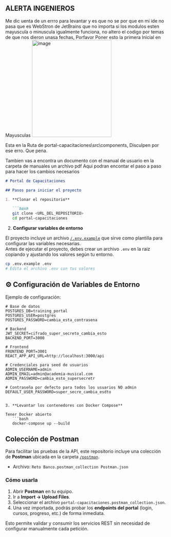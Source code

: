 ##  ALERTA INGENIEROS
Me dic uenta de un errro para levantar y es que no se por que en mi ide no pasa que es WebStron de JetBrains que no importa si los modulos esten mayuscula o minuscula igualmente funciona, 
no altero el codigo por temas de que nos dieron unasa fechas, Porfavor Poner esto la primera Inicial en Mayusculas 
<img width="247" height="302" alt="image" src="https://github.com/user-attachments/assets/f1bf5c4f-ebe5-4ebb-82f7-645c0c7d1bf1" />

Esta en la Ruta de portal-capacitaciones\src\components, Disculpen por ese erro. Que pena. 


Tambien vas a encontra un documento con el manual de usuario 
en la carpeta de manuales
un archivo pdf
Aqui podran encontar el paso a paso para hacer los cambios necesarios 
```markdown
# Portal de Capacitaciones

## Pasos para iniciar el proyecto

1. **Clonar el repositorio**

   ```bash
   git clone <URL_DEL_REPOSITORIO>
   cd portal-capacitaciones
   ```

2. **Configurar variables de entorno**

El proyecto incluye un archivo [`/.env.example`](./.env.example) que sirve como plantilla para configurar las variables necesarias.  
Antes de ejecutar el proyecto, debes crear un archivo `.env` en la raíz copiando y ajustando los valores según tu entorno.
   ```bash
   cp .env.example .env
   # Edita el archivo .env con tus valores
   ```
   ## ⚙️ Configuración de Variables de Entorno


Ejemplo de configuración:

```env
# Base de datos
POSTGRES_DB=training_portal
POSTGRES_USER=postgres
POSTGRES_PASSWORD=cambia_esta_contrasena

# Backend
JWT_SECRET=cifrado_super_secreto_cambia_esto
BACKEND_PORT=3000

# Frontend
FRONTEND_PORT=3001
REACT_APP_API_URL=http://localhost:3000/api

# Credenciales para seed de usuarios
ADMIN_USERNAME=admin
ADMIN_EMAIL=admin@academia-musical.com
ADMIN_PASSWORD=cambia_esto_supersecretr

# Contraseña por defecto para todos los usuarios NO admin
DEFAULT_USER_PASSWORD=super_secre_cambia_esdto


3. **Levantar los contenedores con Docker Compose**

Tener Docker abierto
   ```bash
   docker-compose up --build
   ```
##  Colección de Postman

Para facilitar las pruebas de la API, este repositorio incluye una colección de **Postman** ubicada en la carpeta [`/postman`](./postman).

- Archivo: `Reto Banco.postman_collection Postman.json`

### Cómo usarla
1. Abrir **Postman** en tu equipo.  
2. Ir a **Import → Upload Files**.  
3. Seleccionar el archivo `portal-capacitaciones.postman_collection.json`.  
4. Una vez importada, podrás probar los **endpoints del portal** (login, cursos, progreso, etc.) de forma inmediata.  

Esto permite validar y consumir los servicios REST sin necesidad de configurar manualmente cada petición.








